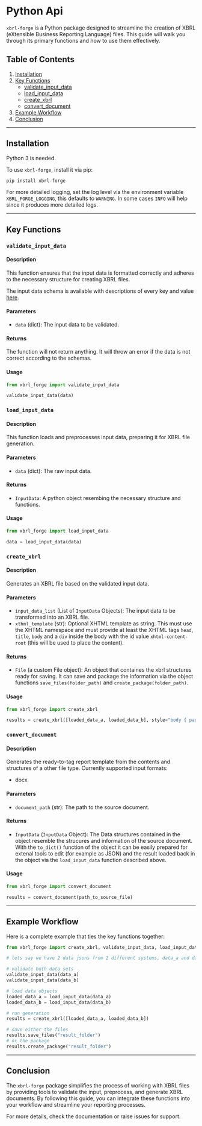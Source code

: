 # Python Api

`xbrl-forge` is a Python package designed to streamline the creation of XBRL (eXtensible Business Reporting Language) files. This guide will walk you through its primary functions and how to use them effectively.

## Table of Contents

1. [Installation](#installation)
2. [Key Functions](#key-functions)
    - [validate_input_data](#validate_input_data)
    - [load_input_data](#load_input_data)
    - [create_xbrl](#create_xbrl)
    - [convert_document](#convert_document)
3. [Example Workflow](#example-workflow)
4. [Conclusion](#conclusion)

---

## Installation

Python 3 is needed.

To use `xbrl-forge`, install it via pip:

```bash
pip install xbrl-forge
```

For more detailed logging, set the log level via the environment variable `XBRL_FORGE_LOGGING`, this defaults to `WARNING`. In some cases `INFO` will help since it produces more detailed logs.

---

## Key Functions

### `validate_input_data`

#### Description

This function ensures that the input data is formatted correctly and adheres to the necessary structure for creating XBRL files.

The input data schema is available with descriptions of every key and value [here](../src/xbrl_forge/schemas/input).

#### Parameters

- `data` (dict): The input data to be validated.

#### Returns

The function will not return anything. It will throw an error if the data is not correct according to the schemas.

#### Usage

```python
from xbrl_forge import validate_input_data

validate_input_data(data)
```

### `load_input_data`

#### Description

This function loads and preprocesses input data, preparing it for XBRL file generation.

#### Parameters

- `data` (dict): The raw input data.

#### Returns

- `InputData`: A python object resembing the necessary structure and functions.

#### Usage

```python
from xbrl_forge import load_input_data

data = load_input_data(data)
```

### `create_xbrl`

#### Description

Generates an XBRL file based on the validated input data.

#### Parameters

- `input_data_list` (List of `InputData` Objects): The input data to be transformed into an XBRL file.
- `xthml_template` (str): Optional XHTML template as string. This must use the XHTML namespace and must provide at least the XHTML tags `head`, `title`, `body` and a `div` inside the body with the id value `xhtml-content-root` (this will be used to place the content).

#### Returns

- `File` (a custom File object): An object that containes the xbrl structures ready for saving. It can save and package the information via the object functions `save_files(folder_path)` and `create_package(folder_path)`.

#### Usage

```python
from xbrl_forge import create_xbrl

results = create_xbrl([loaded_data_a, loaded_data_b], style="body { padding: 5px; }")
```

### `convert_document`

#### Description

Generates the ready-to-tag report template from the contents and structures of a other file type. 
Currently supported input formats:
 - docx

#### Parameters

- `document_path` (str): The path to the source document.

#### Returns

- `InputData` (`InputData` Object): The Data structures contained in the object resemble the strucures and information of the source document. With the `to_dict()` function of the object it can be easily prepared for extenal tools to edit (for example as JSON) and the result loaded back in the object via the `load_input_data` function described above.

#### Usage

```python
from xbrl_forge import convert_document

results = convert_document(path_to_source_file)
```

---

## Example Workflow

Here is a complete example that ties the key functions together:

```python
from xbrl_forge import create_xbrl, validate_input_data, load_input_data

# lets say we have 2 data jsons from 2 different systems, data_a and data_b

# validate both data sets
validate_input_data(data_a)
validate_input_data(data_b)

# load data objects
loaded_data_a = load_input_data(data_a)
loaded_data_b = load_input_data(data_b)

# run generation
results = create_xbrl([loaded_data_a, loaded_data_b])

# save either the files
results.save_files("result_folder")
# or the package
results.create_package("result_folder")
```

---

## Conclusion

The `xbrl-forge` package simplifies the process of working with XBRL files by providing tools to validate the input, preprocess, and generate XBRL documents. By following this guide, you can integrate these functions into your workflow and streamline your reporting processes.

For more details, check the documentation or raise issues for support.
